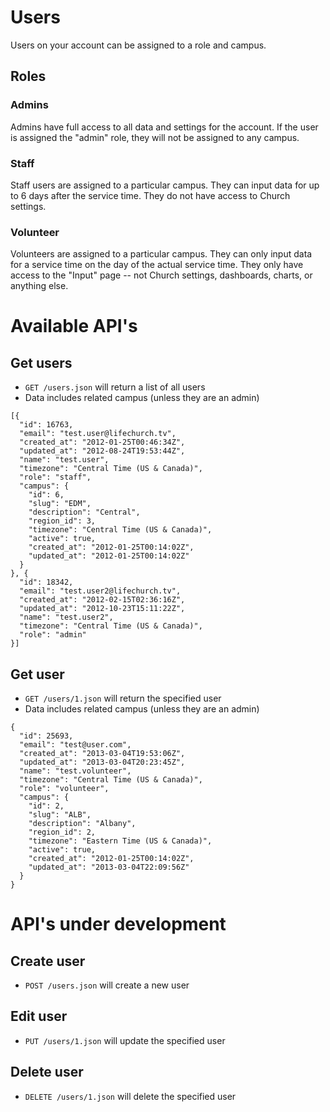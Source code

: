 # Users

Users on your account can be assigned to a role and campus. 

## Roles

### Admins

Admins have full access to all data and settings for the account. If the user is assigned the "admin" role, they will not be assigned to any campus.

### Staff

Staff users are assigned to a particular campus. They can input data for up to 6 days after the service time. They do not have access to Church settings.

### Volunteer

Volunteers are assigned to a particular campus. They can only input data for a service time on the day of the actual service time. They only have access to the "Input" page -- not Church settings, dashboards, charts, or anything else.


# Available API's

## Get users

* `GET /users.json` will return a list of all users
* Data includes related campus (unless they are an admin)

```
[{
  "id": 16763,
  "email": "test.user@lifechurch.tv",
  "created_at": "2012-01-25T00:46:34Z",
  "updated_at": "2012-08-24T19:53:44Z",
  "name": "test.user",
  "timezone": "Central Time (US & Canada)",
  "role": "staff",
  "campus": {
    "id": 6,
    "slug": "EDM",
    "description": "Central",
    "region_id": 3,
    "timezone": "Central Time (US & Canada)",
    "active": true,
    "created_at": "2012-01-25T00:14:02Z",
    "updated_at": "2012-01-25T00:14:02Z"
  }
}, {
  "id": 18342,
  "email": "test.user2@lifechurch.tv",
  "created_at": "2012-02-15T02:36:16Z",
  "updated_at": "2012-10-23T15:11:22Z",
  "name": "test.user2",
  "timezone": "Central Time (US & Canada)",
  "role": "admin"
}]
```


## Get user

* `GET /users/1.json` will return the specified user
* Data includes related campus (unless they are an admin)

```
{
  "id": 25693,
  "email": "test@user.com",
  "created_at": "2013-03-04T19:53:06Z",
  "updated_at": "2013-03-04T20:23:45Z",
  "name": "test.volunteer",
  "timezone": "Central Time (US & Canada)",
  "role": "volunteer",
  "campus": {
    "id": 2,
    "slug": "ALB",
    "description": "Albany",
    "region_id": 2,
    "timezone": "Eastern Time (US & Canada)",
    "active": true,
    "created_at": "2012-01-25T00:14:02Z",
    "updated_at": "2013-03-04T22:09:56Z"
  }
}
```

# API's under development

## Create user

* `POST /users.json` will create a new user

## Edit user

* `PUT /users/1.json` will update the specified user

## Delete user

* `DELETE /users/1.json` will delete the specified user
